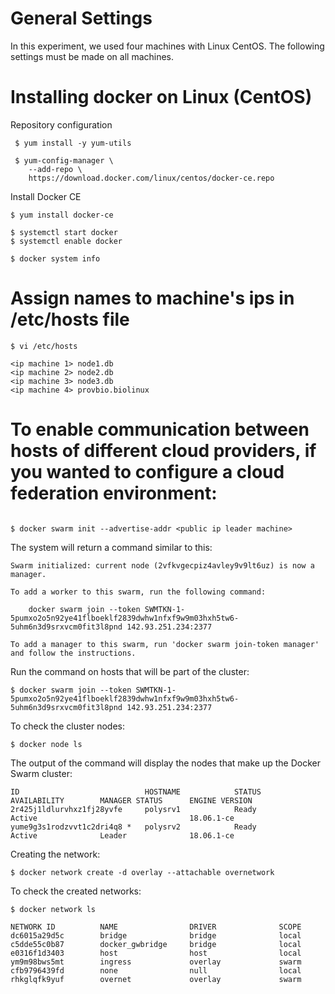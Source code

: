 # General Settings

In this experiment, we used four machines with Linux CentOS. The following settings must be made on all machines.

# Installing docker on Linux (CentOS)
Repository configuration

```
 $ yum install -y yum-utils

 $ yum-config-manager \
    --add-repo \
    https://download.docker.com/linux/centos/docker-ce.repo
```

Install Docker CE

```
$ yum install docker-ce

$ systemctl start docker
$ systemctl enable docker

$ docker system info
```

# Assign names to machine's ips in /etc/hosts file

```
$ vi /etc/hosts

<ip machine 1> node1.db
<ip machine 2> node2.db
<ip machine 3> node3.db
<ip machine 4> provbio.biolinux
```

# To enable communication between hosts of different cloud providers, if you wanted to configure a cloud federation environment:

```

$ docker swarm init --advertise-addr <public ip leader machine>

```

The system will return a command similar to this:

```
Swarm initialized: current node (2vfkvgecpiz4avley9v9lt6uz) is now a manager.

To add a worker to this swarm, run the following command:

    docker swarm join --token SWMTKN-1-5pumxo2o5n92ye41flboeklf2839dwhw1nfxf9w9m03hxh5tw6-5uhm6n3d9srxvcm0fit3l8pnd 142.93.251.234:2377

To add a manager to this swarm, run 'docker swarm join-token manager' and follow the instructions.

```

Run the command on hosts that will be part of the cluster:

```
$ docker swarm join --token SWMTKN-1-5pumxo2o5n92ye41flboeklf2839dwhw1nfxf9w9m03hxh5tw6-5uhm6n3d9srxvcm0fit3l8pnd 142.93.251.234:2377
```

To check the cluster nodes:

```
$ docker node ls
```

The output of the command will display the nodes that make up the Docker Swarm cluster:

```
ID                            HOSTNAME            STATUS              AVAILABILITY        MANAGER STATUS      ENGINE VERSION
2r425j1ldlurvhxz1fj28yvfe     polysrv1            Ready               Active                                  18.06.1-ce
yume9g3s1rodzvvt1c2dri4q8 *   polysrv2            Ready               Active              Leader              18.06.1-ce
```
Creating the network:

```
$ docker network create -d overlay --attachable overnetwork 
```

To check the created networks:

```
$ docker network ls

NETWORK ID          NAME                DRIVER              SCOPE
dc6015a29d5c        bridge              bridge              local
c5dde55c0b87        docker_gwbridge     bridge              local
e0316f1d3403        host                host                local
ym9m98bws5mt        ingress             overlay             swarm
cfb9796439fd        none                null                local
rhkglqfk9yuf        overnet             overlay             swarm

```
